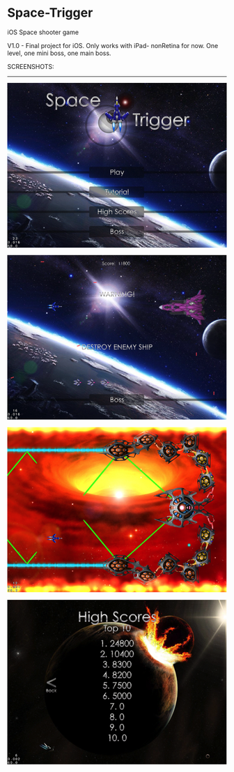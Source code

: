 Space-Trigger
=============

iOS Space shooter game

V1.0 - Final project for iOS. Only works with iPad- nonRetina for now. One level, one mini boss, one main boss.

SCREENSHOTS:
____________

![Alt text](title.png "Screenshot 1")

![Alt text](level.png "Screenshot 2")

![Alt text](boss.png "Screenshot 3")

![Alt text](scores.png "Screenshot 4")
